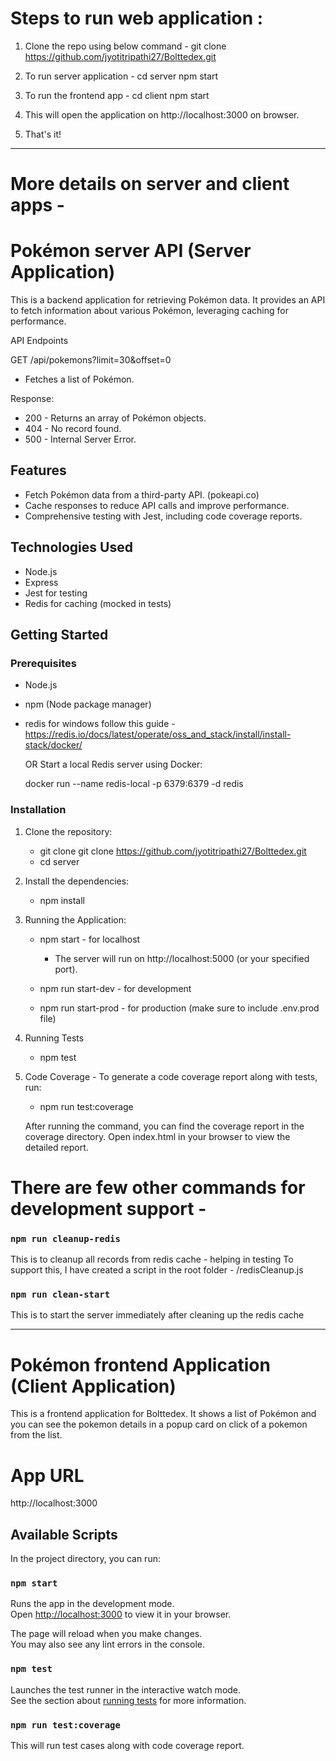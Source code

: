 # Steps to run web application :

1) Clone the repo using below command -
git clone https://github.com/jyotitripathi27/Bolttedex.git

2) To run server application -
cd server
npm start

3) To run the frontend app -
cd client
npm start

4) This will open the application on http://localhost:3000 on browser.

5) That's it!

----


# More details on server and client apps -

# Pokémon server API (Server Application)

This is a backend application for retrieving Pokémon data. It provides an API to fetch information about various Pokémon, leveraging caching for performance.

API Endpoints

GET /api/pokemons?limit=30&offset=0
- Fetches a list of Pokémon.

Response:

- 200 - Returns an array of Pokémon objects.
- 404 - No record found.
- 500 - Internal Server Error.


## Features

- Fetch Pokémon data from a third-party API. (pokeapi.co)
- Cache responses to reduce API calls and improve performance.
- Comprehensive testing with Jest, including code coverage reports.

## Technologies Used

- Node.js
- Express
- Jest for testing
- Redis for caching (mocked in tests)

## Getting Started

### Prerequisites

- Node.js
- npm (Node package manager)
- redis
    for windows follow this guide - https://redis.io/docs/latest/operate/oss_and_stack/install/install-stack/docker/

    OR 
    Start a local Redis server using Docker:

    docker run --name redis-local -p 6379:6379 -d redis

### Installation

1. Clone the repository:

   - git clone git clone https://github.com/jyotitripathi27/Bolttedex.git
   - cd server
   
2. Install the dependencies:
    
   - npm install

3. Running the Application:

   - npm start - for localhost
      - The server will run on http://localhost:5000 (or your specified port).

   - npm run start-dev - for development 
   - npm run start-prod - for production (make sure to include .env.prod file)

4. Running Tests

   - npm test

5. Code Coverage - To generate a code coverage report along with tests, run:

   - npm run test:coverage

   After running the command, you can find the coverage report in the coverage directory. Open index.html in your browser to view the detailed report.


# There are few other commands for development support -

### `npm run cleanup-redis`
This is to cleanup all records from redis cache - helping in testing
To support this, I have created a script in the root folder - /redisCleanup.js

### `npm run clean-start`

This is to start the server immediately after cleaning up the redis cache


----


# Pokémon frontend Application (Client Application)

This is a frontend application for Bolttedex. It shows a list of Pokémon and you can see the pokemon details in a popup card on click of a pokemon from the list.

# App URL

http://localhost:3000


## Available Scripts

In the project directory, you can run:

### `npm start`

Runs the app in the development mode.\
Open [http://localhost:3000](http://localhost:3000) to view it in your browser.

The page will reload when you make changes.\
You may also see any lint errors in the console.

### `npm test`

Launches the test runner in the interactive watch mode.\
See the section about [running tests](https://facebook.github.io/create-react-app/docs/running-tests) for more information.


### `npm run test:coverage`

This will run test cases along with code coverage report.

